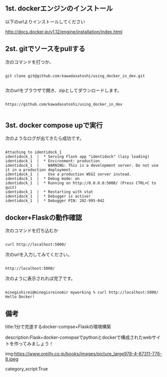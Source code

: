 

## 1st. dockerエンジンのインストール

以下のurlよりインストールしてください

http://docs.docker.jp/v1.12/engine/installation/index.html

## 2st. gitでソースをpullする

次のコマンドを打つか、

<pre><code>
git clone git@github.com:kawadasatoshi/using_docker_in_dev.git

</code></pre>

次のurlをブラウザで開き、zipとしてダウンロードします。

<pre><code>
https://github.com/kawadasatoshi/using_docker_in_dev

</code></pre>


## 3st. docker compose upで実行

次のようなログが出てきたら成功です。

<pre><code>
Attaching to identidock_1
identidock_1  |  * Serving Flask app "identidock" (lazy loading)
identidock_1  |  * Environment: production
identidock_1  |    WARNING: This is a development server. Do not use it in a production deployment.
identidock_1  |    Use a production WSGI server instead.
identidock_1  |  * Debug mode: on
identidock_1  |  * Running on http://0.0.0.0:5000/ (Press CTRL+C to quit)
identidock_1  |  * Restarting with stat
identidock_1  |  * Debugger is active!
identidock_1  |  * Debugger PIN: 282-995-042
</code></pre>


## docker+Flaskの動作確認

次のコマンドを打ち込むか

<pre><code>
curl http://localhost:5000/
</code></pre>

次のurlを入力してみてください。

<pre><code>
http://localhost:5000/
</code></pre>

次のように表示されれば完了です。

<pre><code>
minegishirei@minegisreinoAir myworking % curl http://localhost:5000/
Hello Docker!
</code></pre>


## 備考

title:1分で完遂するdocker-compse+Flaskの環境構築

description:Flask+docker-comopseでpythonとdockerで構成されたwebサイトを作ってみましょう！

img:https://www.oreilly.co.jp/books/images/picture_large978-4-87311-776-8.jpeg

category_script:True



